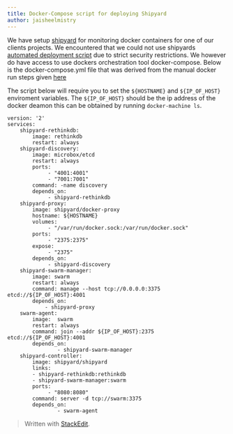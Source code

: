 ```yaml
---
title: Docker-Compose script for deploying Shipyard
author: jaisheelmistry
---
```


We have setup [shipyard](https://shipyard-project.com/) for monitoring docker containers for one of our clients projects. We encountered that we could not use shipyards [automated deployment script](https://shipyard-project.com/docs/deploy/automated/) due to strict security restrictions. We however do have access to use dockers orchestration tool docker-compose. Below is the docker-compose.yml file that was derived from the manual docker run steps given [here](https://shipyard-project.com/docs/deploy/manual/)  <!--more-->

The script below will require you to set the `${HOSTNAME}` and `${IP_OF_HOST}` enviroment variables.
The `${IP_OF_HOST}` should be the ip address of the docker deamon this can be obtained by running `docker-machine ls`. 


    version: '2'
    services:
        shipyard-rethinkdb:
            image: rethinkdb
            restart: always
        shipyard-discovery:
            image: microbox/etcd
            restart: always
            ports:
                 - "4001:4001"
                 - "7001:7001"
            command: -name discovery
            depends_on:
                 - shipyard-rethinkdb
        shipyard-proxy:
            image: shipyard/docker-proxy
            hostname: ${HOSTNAME}
            volumes:
                 - "/var/run/docker.sock:/var/run/docker.sock"
            ports:
                 - "2375:2375"
            expose:
                 - "2375"
            depends_on:
                 - shipyard-discovery
        shipyard-swarm-manager:
            image: swarm
            restart: always
            command: manage --host tcp://0.0.0.0:3375 etcd://${IP_OF_HOST}:4001
            depends_on:
                - shipyard-proxy
        swarm-agent:
            image:  swarm
            restart: always
            command: join --addr ${IP_OF_HOST}:2375 etcd://${IP_OF_HOST}:4001
            depends_on:
                    - shipyard-swarm-manager
        shipyard-controller:
            image: shipyard/shipyard
            links:
            - shipyard-rethinkdb:rethinkdb
            - shipyard-swarm-manager:swarm
            ports:
                 - "8080:8080"
            command: server -d tcp://swarm:3375
            depends_on:
                    - swarm-agent

 

> Written with [StackEdit](https://stackedit.io/).